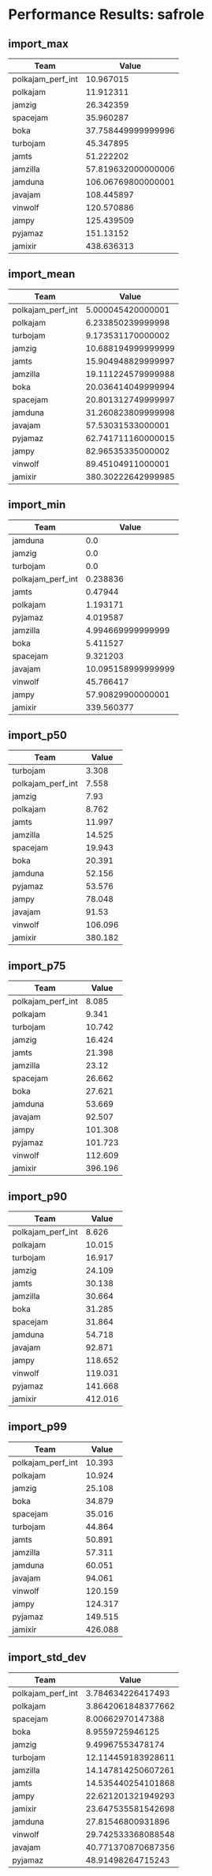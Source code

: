# Performance Results: safrole

## import_max

| Team | Value |
|------|-------|
| polkajam_perf_int | 10.967015 |
| polkajam | 11.912311 |
| jamzig | 26.342359 |
| spacejam | 35.960287 |
| boka | 37.758449999999996 |
| turbojam | 45.347895 |
| jamts | 51.222202 |
| jamzilla | 57.819632000000006 |
| jamduna | 106.06769800000001 |
| javajam | 108.445897 |
| vinwolf | 120.570886 |
| jampy | 125.439509 |
| pyjamaz | 151.13152 |
| jamixir | 438.636313 |

## import_mean

| Team | Value |
|------|-------|
| polkajam_perf_int | 5.000045420000001 |
| polkajam | 6.233850239999998 |
| turbojam | 9.173531170000002 |
| jamzig | 10.688194999999999 |
| jamts | 15.904948829999997 |
| jamzilla | 19.111224579999988 |
| boka | 20.036414049999994 |
| spacejam | 20.801312749999997 |
| jamduna | 31.260823809999998 |
| javajam | 57.53031533000001 |
| pyjamaz | 62.741711160000015 |
| jampy | 82.96535335000002 |
| vinwolf | 89.45104911000001 |
| jamixir | 380.30222642999985 |

## import_min

| Team | Value |
|------|-------|
| jamduna | 0.0 |
| jamzig | 0.0 |
| turbojam | 0.0 |
| polkajam_perf_int | 0.238836 |
| jamts | 0.47944 |
| polkajam | 1.193171 |
| pyjamaz | 4.019587 |
| jamzilla | 4.994669999999999 |
| boka | 5.411527 |
| spacejam | 9.321203 |
| javajam | 10.095158999999999 |
| vinwolf | 45.766417 |
| jampy | 57.90829900000001 |
| jamixir | 339.560377 |

## import_p50

| Team | Value |
|------|-------|
| turbojam | 3.308 |
| polkajam_perf_int | 7.558 |
| jamzig | 7.93 |
| polkajam | 8.762 |
| jamts | 11.997 |
| jamzilla | 14.525 |
| spacejam | 19.943 |
| boka | 20.391 |
| jamduna | 52.156 |
| pyjamaz | 53.576 |
| jampy | 78.048 |
| javajam | 91.53 |
| vinwolf | 106.096 |
| jamixir | 380.182 |

## import_p75

| Team | Value |
|------|-------|
| polkajam_perf_int | 8.085 |
| polkajam | 9.341 |
| turbojam | 10.742 |
| jamzig | 16.424 |
| jamts | 21.398 |
| jamzilla | 23.12 |
| spacejam | 26.662 |
| boka | 27.621 |
| jamduna | 53.669 |
| javajam | 92.507 |
| jampy | 101.308 |
| pyjamaz | 101.723 |
| vinwolf | 112.609 |
| jamixir | 396.196 |

## import_p90

| Team | Value |
|------|-------|
| polkajam_perf_int | 8.626 |
| polkajam | 10.015 |
| turbojam | 16.917 |
| jamzig | 24.109 |
| jamts | 30.138 |
| jamzilla | 30.664 |
| boka | 31.285 |
| spacejam | 31.864 |
| jamduna | 54.718 |
| javajam | 92.871 |
| jampy | 118.652 |
| vinwolf | 119.031 |
| pyjamaz | 141.668 |
| jamixir | 412.016 |

## import_p99

| Team | Value |
|------|-------|
| polkajam_perf_int | 10.393 |
| polkajam | 10.924 |
| jamzig | 25.108 |
| boka | 34.879 |
| spacejam | 35.016 |
| turbojam | 44.864 |
| jamts | 50.891 |
| jamzilla | 57.311 |
| jamduna | 60.051 |
| javajam | 94.061 |
| vinwolf | 120.159 |
| jampy | 124.317 |
| pyjamaz | 149.515 |
| jamixir | 426.088 |

## import_std_dev

| Team | Value |
|------|-------|
| polkajam_perf_int | 3.784634226417493 |
| polkajam | 3.8642061848377662 |
| spacejam | 8.00662970147388 |
| boka | 8.9559725946125 |
| jamzig | 9.49967553478174 |
| turbojam | 12.114459183928611 |
| jamzilla | 14.147814250607261 |
| jamts | 14.535440254101868 |
| jampy | 22.621201321949293 |
| jamixir | 23.647535581542698 |
| jamduna | 27.81546800931896 |
| vinwolf | 29.742533368088548 |
| javajam | 40.771370870687356 |
| pyjamaz | 48.91498264715243 |

